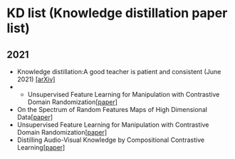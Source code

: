 # KD list (Knowledge distillation paper list)

## 2021
- Knowledge distillation:A good teacher is patient and consistent (June 2021) [[arXiv]](https://arxiv.org/pdf/2106.05237.pdf)
- - Unsupervised Feature Learning for Manipulation with Contrastive Domain Randomization[[paper]](https://arxiv.org/abs/2103.11144fbclid=IwAR3WgTHms_XsTLO5qwe19bFelq4pkfRaGapx43fgYsEJ6XtqyzLVU_HUj-s)
- On the Spectrum of Random Features Maps of High Dimensional Data[[paper]](https://arxiv.org/pdf/1805.11916.pdf)
- Unsupervised Feature Learning for Manipulation with Contrastive Domain Randomization[[paper]](https://arxiv.org/pdf/2103.11144.pdf)
- Distilling Audio-Visual Knowledge by Compositional Contrastive Learning[[paper]](https://github.com/yanbeic/CCL)
